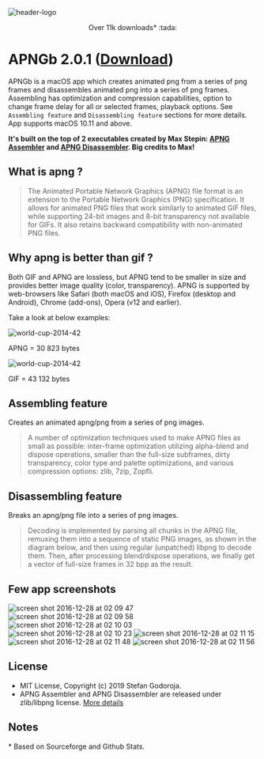 ![header-logo](https://cloud.githubusercontent.com/assets/2619031/21511755/0dcd98dc-cca5-11e6-86bf-d5b07a477523.png)
<p align="center">Over 11k downloads* :tada:</p>

APNGb 2.0.1 ([Download](https://github.com/shgodoroja/APNGb/releases/download/v2.0.1/APNGb-v2.0.1.app.zip))
=====
APNGb is a macOS app which creates animated png from a series of png frames and disassembles animated png into a series of png frames. Assembling has optimization and compression capabilities, option to change frame delay for all or selected frames, playback options. See `Assembling feature` and `Disassembling feature` sections for more details. App supports macOS 10.11 and above.

**It's built on the top of 2 executables created by Max Stepin: [APNG Assembler](http://apngasm.sourceforge.net) and [APNG Disassembler](http://apngdis.sourceforge.net). Big credits to Max!**

What is apng ?
------
> The Animated Portable Network Graphics (APNG) file format is an extension to the Portable Network Graphics (PNG) specification. It allows for animated PNG files that work similarly to animated GIF files, while supporting 24-bit images and 8-bit transparency not available for GIFs. It also retains backward compatibility with non-animated PNG files.

Why apng is better than gif ?
------
Both GIF and APNG are lossless, but APNG tend to be smaller in size and provides better image quality (color, transparency). APNG is supported by web-browsers like Safari (both macOS and iOS), Firefox (desktop and Android), Chrome (add-ons), Opera (v12 and earlier).

Take a look at below examples:

![world-cup-2014-42](https://cloud.githubusercontent.com/assets/2619031/21534194/c3e98950-cd63-11e6-84ed-043c16400368.png)

APNG = 30 823 bytes

![world-cup-2014-42](https://cloud.githubusercontent.com/assets/2619031/21534196/c4b08316-cd63-11e6-8ae1-82aaf2a5cc95.gif)

GIF = 43 132 bytes

Assembling feature
------
Creates an animated apng/png from a series of png images.

> A number of optimization techniques used to make APNG files as small as possible: inter-frame optimization utilizing alpha-blend and dispose operations, smaller than the full-size subframes, dirty transparency, color type and palette optimizations, and various compression options: zlib, 7zip, Zopfli. 

Disassembling feature
------
Breaks an apng/png file into a series of png images.

> Decoding is implemented by parsing all chunks in the APNG file, remuxing them into a sequence of static PNG images, as shown in the diagram below, and then using regular (unpatched) libpng to decode them.
Then, after processing blend/dispose operations, we finally get a vector of full-size frames in 32 bpp as the result.

Few app screenshots
-----
![screen shot 2016-12-28 at 02 09 47](https://cloud.githubusercontent.com/assets/2619031/21534538/0464a1a4-cd69-11e6-8422-595f304cbefb.png)
![screen shot 2016-12-28 at 02 09 58](https://cloud.githubusercontent.com/assets/2619031/21534539/046583b2-cd69-11e6-82fb-a6d5bb5badda.png)
![screen shot 2016-12-28 at 02 10 03](https://cloud.githubusercontent.com/assets/2619031/21534540/0465b4b8-cd69-11e6-8c7d-d99f140a50d3.png)
![screen shot 2016-12-28 at 02 10 23](https://cloud.githubusercontent.com/assets/2619031/21534541/046616c4-cd69-11e6-8c61-d604cfe38e91.png)
![screen shot 2016-12-28 at 02 11 15](https://cloud.githubusercontent.com/assets/2619031/21534537/046473aa-cd69-11e6-8fde-35e7a79c307d.png)
![screen shot 2016-12-28 at 02 11 48](https://cloud.githubusercontent.com/assets/2619031/21534543/048288f4-cd69-11e6-9d65-0f5877309f78.png)
![screen shot 2016-12-28 at 02 11 56](https://cloud.githubusercontent.com/assets/2619031/21534542/0480acdc-cd69-11e6-97b0-aa7b25121990.png)

License
------
* MIT License, Copyright (c) 2019 Stefan Godoroja.
* APNG Assembler and APNG Disassembler are released under zlib/libpng license.
[More details](https://github.com/mancunianetz/APNGb/blob/master/LICENSE)

Notes
------
\* Based on Sourceforge and Github Stats.
